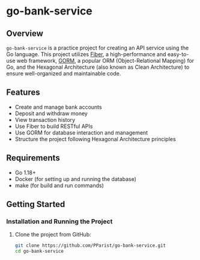 # go-bank-service

## Overview
`go-bank-service` is a practice project for creating an API service using the Go language. This project utilizes [Fiber](https://gofiber.io/), a high-performance and easy-to-use web framework, [GORM](https://gorm.io/), a popular ORM (Object-Relational Mapping) for Go, and the Hexagonal Architecture (also known as Clean Architecture) to ensure well-organized and maintainable code.

## Features
- Create and manage bank accounts
- Deposit and withdraw money
- View transaction history
- Use Fiber to build RESTful APIs
- Use GORM for database interaction and management
- Structure the project following Hexagonal Architecture principles

## Requirements
- Go 1.18+
- Docker (for setting up and running the database)
- make (for build and run commands)

## Getting Started
### Installation and Running the Project
1. Clone the project from GitHub:
   ```sh
   git clone https://github.com/PParist/go-bank-service.git
   cd go-bank-service
